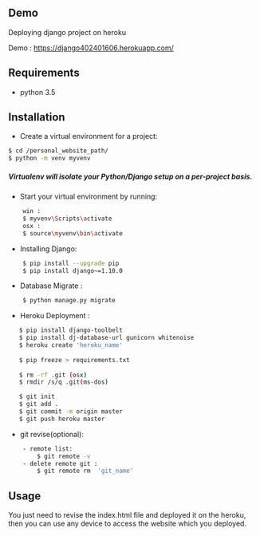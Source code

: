  ## Demo
 Deploying django project on heroku

 Demo : https://django402401606.herokuapp.com/

## Requirements
- python 3.5

## Installation
- Create a virtual environment for a project: 

```bash
$ cd /personal_website_path/
$ python -m venv myvenv
```

 ##### Virtualenv will isolate your Python/Django setup on a per-project basis.
- Start your virtual environment by running: 
```bash
    win :
    $ myvenv\Scripts\activate
    osx : 
    $ source\myvenv\bin\activate
```
- Installing Django:
```bash
    $ pip install --upgrade pip
    $ pip install django~=1.10.0
```
- Database Migrate :
```bash
    $ python manage.py migrate
```


- Heroku Deployment :
```bash
   $ pip install django-toolbelt
   $ pip install dj-database-url gunicorn whitenoise
   $ heroku create 'heroku_name'
   
   $ pip freeze > requirements.txt
   
   $ rm -rf .git (osx)    
   $ rmdir /s/q .git(ms-dos)

   $ git init 
   $ git add .
   $ git commit -m origin master
   $ git push heroku master
```

- git revise(optional):
```bash
    - remote list:  
        $ git remote -v
    - delete remote git : 
        $ git remote rm  'git_name'
```
## Usage
You just need to revise the index.html file and deployed it on the heroku,
then you can use any device to access the website which you deployed.